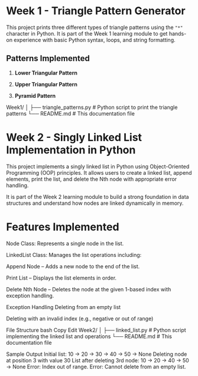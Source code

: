 # Week 1 - Triangle Pattern Generator

This project prints three different types of triangle patterns using the `"*"` character in Python. It is part of the Week 1 learning module to get hands-on experience with basic Python syntax, loops, and string formatting.

## Patterns Implemented

1. **Lower Triangular Pattern**

2. **Upper Triangular Pattern**

3. **Pyramid Pattern**
   
Week1/
│
├── triangle_patterns.py   # Python script to print the triangle patterns
└── README.md              # This documentation file

# Week 2 - Singly Linked List Implementation in Python
This project implements a singly linked list in Python using Object-Oriented Programming (OOP) principles. It allows users to create a linked list, append elements, print the list, and delete the Nth node with appropriate error handling.

It is part of the Week 2 learning module to build a strong foundation in data structures and understand how nodes are linked dynamically in memory.

# Features Implemented
Node Class: Represents a single node in the list.

LinkedList Class: Manages the list operations including:

Append Node – Adds a new node to the end of the list.

Print List – Displays the list elements in order.

Delete Nth Node – Deletes the node at the given 1-based index with exception handling.

Exception Handling
Deleting from an empty list

Deleting with an invalid index (e.g., negative or out of range)

File Structure
bash
Copy
Edit
Week2/
│
├── linked_list.py   # Python script implementing the linked list and operations
└── README.md        # This documentation file

Sample Output
Initial list:
10 -> 20 -> 30 -> 40 -> 50 -> None
Deleting node at position 3 with value 30
List after deleting 3rd node:
10 -> 20 -> 40 -> 50 -> None
Error: Index out of range.
Error: Cannot delete from an empty list.
